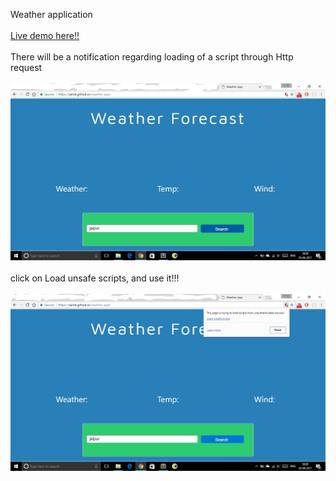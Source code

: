 Weather application
<br>
<br>
<a href="https://sailok.github.io/weather-app/" target="_blank">Live demo here!!</a>
<br>
<br>
There will be a notification regarding loading of a script through Http request
<br>
<br>
<img src="Screenshot (18)_LI.jpg"/>
<br>
<br>
click on Load unsafe scripts, and use it!!!
<br>
<br>
<img src="Screenshot (19)_LI.jpg"/>
<br>
